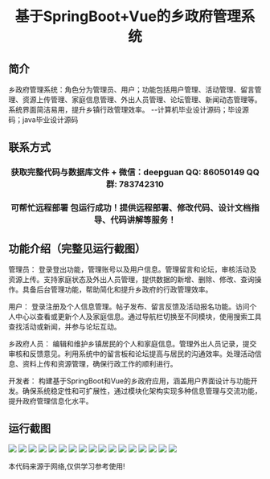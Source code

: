 <p><h1 align="center">基于SpringBoot+Vue的乡政府管理系统</h1></p>

## 简介
乡政府管理系统：角色分为管理员、用户；功能包括用户管理、活动管理、留言管理、资源上传管理、家庭信息管理、外出人员管理、论坛管理、新闻动态管理等。系统界面简洁易用，提升乡镇行政管理效率。    --计算机毕业设计源码；毕设源码；java毕业设计源码


## 联系方式
<p><h3 align="center">获取完整代码与数据库文件 + 微信：deepguan QQ: 86050149 QQ群: 783742310</h3></p>
<p><h3 align="center">可帮忙远程部署 包运行成功！提供远程部署、修改代码、设计文档指导、代码讲解等服务！</h3></p>

## 功能介绍（完整见运行截图）
管理员： 登录登出功能，管理账号以及用户信息。管理留言和论坛，审核活动及资源上传。支持家庭状态及外出人员管理，提供数据的新增、删除、修改、查询操作。具备后台管理功能，帮助简化和提升乡政府的行政管理效率。

用户： 登录注册及个人信息管理。帖子发布、留言反馈及活动报名功能。访问个人中心以查看或更新个人及家庭信息。通过导航栏切换至不同模块，使用搜索工具查找活动或新闻，并参与论坛互动。

乡政府人员： 编辑和维护乡镇居民的个人和家庭信息。管理外出人员记录，提交审核和反馈意见。利用系统中的留言板和论坛提高与居民的沟通效率。处理活动信息、资料上传和资源管理，确保行政工作的顺利进行。

开发者： 构建基于SpringBoot和Vue的乡政府应用，涵盖用户界面设计与功能开发。确保系统稳定性和可扩展性，通过模块化架构实现多种信息管理与交流功能，提升政府管理信息化水平。


## 运行截图
![](img/001.jpg)
![](img/002.jpg)
![](img/003.jpg)
![](img/004.jpg)
![](img/005.jpg)
![](img/006.jpg)
![](img/007.jpg)
![](img/008.jpg)
![](img/009.jpg)
![](img/010.jpg)
![](img/011.jpg)
![](img/012.jpg)
![](img/013.jpg)
![](img/014.jpg)
![](img/015.jpg)
![](img/016.jpg)
![](img/017.jpg)

<p>本代码来源于网络,仅供学习参考使用!</p>
